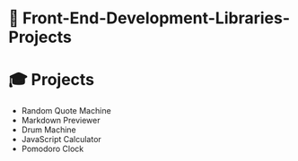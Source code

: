 # 📖 Front-End-Development-Libraries-Projects
# 🎓 Projects

* Random Quote Machine
* Markdown Previewer
* Drum Machine
* JavaScript Calculator
* Pomodoro Clock
